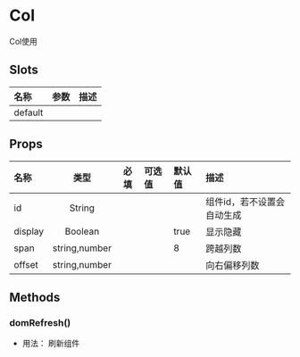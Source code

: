 # Col


Col使用

## Slots

| 名称    | 参数 | 描述 |
| :------ | :--- | :--- |
| default |      |      |

## Props

| 名称    |      类型     | 必填 | 可选值 | 默认值 | 描述                       |
| :------ | :-----------: | :--: | :----- | :----- | :------------------------- |
| id      |     String    |      |        |        | 组件id，若不设置会自动生成 |
| display |    Boolean    |      |        | true   | 显示隐藏                   |
| span    | string,number |      |        | 8      | 跨越列数                   |
| offset  | string,number |      |        |        | 向右偏移列数               |

## Methods

### domRefresh()
- 用法： 刷新组件